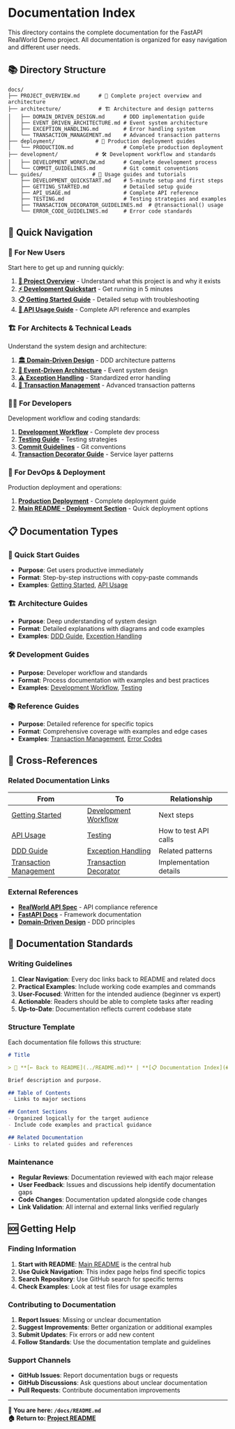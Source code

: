 # Documentation Index

This directory contains the complete documentation for the FastAPI RealWorld Demo project. All documentation is organized for easy navigation and different user needs.

## 📚 Directory Structure

```
docs/
├── PROJECT_OVERVIEW.md      # 🎯 Complete project overview and architecture
├── architecture/            # 🏗️ Architecture and design patterns
│   ├── DOMAIN_DRIVEN_DESIGN.md      # DDD implementation guide
│   ├── EVENT_DRIVEN_ARCHITECTURE.md # Event system architecture
│   ├── EXCEPTION_HANDLING.md        # Error handling system
│   └── TRANSACTION_MANAGEMENT.md    # Advanced transaction patterns
├── deployment/             # 🚀 Production deployment guides
│   └── PRODUCTION.md                # Complete production deployment
├── development/            # 🛠️ Development workflow and standards
│   ├── DEVELOPMENT_WORKFLOW.md      # Complete development process
│   └── COMMIT_GUIDELINES.md         # Git commit conventions
└── guides/                # 📖 Usage guides and tutorials
    ├── DEVELOPMENT_QUICKSTART.md    # 5-minute setup and first steps
    ├── GETTING_STARTED.md           # Detailed setup guide
    ├── API_USAGE.md                 # Complete API reference
    ├── TESTING.md                   # Testing strategies and examples
    ├── TRANSACTION_DECORATOR_GUIDELINES.md  # @transactional() usage
    └── ERROR_CODE_GUIDELINES.md     # Error code standards
```

## 🎯 Quick Navigation

### 👤 For New Users
Start here to get up and running quickly:

1. **[📖 Project Overview](PROJECT_OVERVIEW.md)** - Understand what this project is and why it exists
2. **[⚡ Development Quickstart](guides/DEVELOPMENT_QUICKSTART.md)** - Get running in 5 minutes
3. **[📋 Getting Started Guide](guides/GETTING_STARTED.md)** - Detailed setup with troubleshooting
4. **[📡 API Usage Guide](guides/API_USAGE.md)** - Complete API reference and examples

### 🏗️ For Architects & Technical Leads
Understand the system design and architecture:

1. **[🏛️ Domain-Driven Design](architecture/DOMAIN_DRIVEN_DESIGN.md)** - DDD architecture patterns
2. **[📡 Event-Driven Architecture](architecture/EVENT_DRIVEN_ARCHITECTURE.md)** - Event system design
3. **[⚠️ Exception Handling](architecture/EXCEPTION_HANDLING.md)** - Standardized error handling
4. **[🔄 Transaction Management](architecture/TRANSACTION_MANAGEMENT.md)** - Advanced transaction patterns

### 👩‍💻 For Developers
Development workflow and coding standards:

1. **[Development Workflow](development/DEVELOPMENT_WORKFLOW.md)** - Complete dev process
2. **[Testing Guide](guides/TESTING.md)** - Testing strategies
3. **[Commit Guidelines](development/COMMIT_GUIDELINES.md)** - Git conventions
4. **[Transaction Decorator Guide](guides/TRANSACTION_DECORATOR_GUIDELINES.md)** - Service layer patterns

### 🚀 For DevOps & Deployment
Production deployment and operations:

1. **[Production Deployment](deployment/PRODUCTION.md)** - Complete deployment guide
2. **[Main README - Deployment Section](../README.md#-deployment--production)** - Quick deployment options

## 📋 Documentation Types

### 🚀 Quick Start Guides
- **Purpose**: Get users productive immediately
- **Format**: Step-by-step instructions with copy-paste commands
- **Examples**: [Getting Started](guides/GETTING_STARTED.md), [API Usage](guides/API_USAGE.md)

### 🏗️ Architecture Guides  
- **Purpose**: Deep understanding of system design
- **Format**: Detailed explanations with diagrams and code examples
- **Examples**: [DDD Guide](architecture/DOMAIN_DRIVEN_DESIGN.md), [Exception Handling](architecture/EXCEPTION_HANDLING.md)

### 🛠️ Development Guides
- **Purpose**: Developer workflow and standards
- **Format**: Process documentation with examples and best practices
- **Examples**: [Development Workflow](development/DEVELOPMENT_WORKFLOW.md), [Testing](guides/TESTING.md)

### 📚 Reference Guides
- **Purpose**: Detailed reference for specific topics
- **Format**: Comprehensive coverage with examples and edge cases
- **Examples**: [Transaction Management](architecture/TRANSACTION_MANAGEMENT.md), [Error Codes](guides/ERROR_CODE_GUIDELINES.md)

## 🔗 Cross-References

### Related Documentation Links

| From | To | Relationship |
|------|----|-----------|
| [Getting Started](guides/GETTING_STARTED.md) | [Development Workflow](development/DEVELOPMENT_WORKFLOW.md) | Next steps |
| [API Usage](guides/API_USAGE.md) | [Testing](guides/TESTING.md) | How to test API calls |
| [DDD Guide](architecture/DOMAIN_DRIVEN_DESIGN.md) | [Exception Handling](architecture/EXCEPTION_HANDLING.md) | Related patterns |
| [Transaction Management](architecture/TRANSACTION_MANAGEMENT.md) | [Transaction Decorator](guides/TRANSACTION_DECORATOR_GUIDELINES.md) | Implementation details |

### External References

- **[RealWorld API Spec](https://realworld-docs.netlify.app/docs/specs/backend-specs/endpoints/)** - API compliance reference
- **[FastAPI Docs](https://fastapi.tiangolo.com/)** - Framework documentation
- **[Domain-Driven Design](https://martinfowler.com/bliki/DomainDrivenDesign.html)** - DDD principles

## 📝 Documentation Standards

### Writing Guidelines

1. **Clear Navigation**: Every doc links back to README and related docs
2. **Practical Examples**: Include working code examples and commands
3. **User-Focused**: Written for the intended audience (beginner vs expert)
4. **Actionable**: Readers should be able to complete tasks after reading
5. **Up-to-Date**: Documentation reflects current codebase state

### Structure Template

Each documentation file follows this structure:

```markdown
# Title

> 📖 **[← Back to README](../README.md)** | **[📋 Documentation Index](#documentation-index)**

Brief description and purpose.

## Table of Contents
- Links to major sections

## Content Sections
- Organized logically for the target audience
- Include code examples and practical guidance

## Related Documentation
- Links to related guides and references
```

### Maintenance

- **Regular Reviews**: Documentation reviewed with each major release
- **User Feedback**: Issues and discussions help identify documentation gaps
- **Code Changes**: Documentation updated alongside code changes
- **Link Validation**: All internal and external links verified regularly

## 🆘 Getting Help

### Finding Information

1. **Start with README**: [Main README](../README.md) is the central hub
2. **Use Quick Navigation**: This index page helps find specific topics
3. **Search Repository**: Use GitHub search for specific terms
4. **Check Examples**: Look at test files for usage examples

### Contributing to Documentation

1. **Report Issues**: Missing or unclear documentation
2. **Suggest Improvements**: Better organization or additional examples
3. **Submit Updates**: Fix errors or add new content
4. **Follow Standards**: Use the documentation template and guidelines

### Support Channels

- **GitHub Issues**: Report documentation bugs or requests
- **GitHub Discussions**: Ask questions about unclear documentation
- **Pull Requests**: Contribute documentation improvements

---

**📍 You are here: `/docs/README.md`**  
**🏠 Return to: [Project README](../README.md)**
